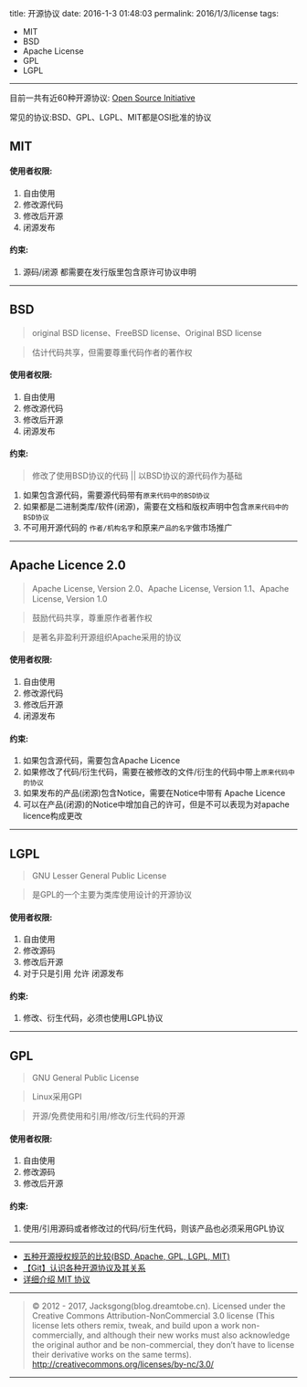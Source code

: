 title: 开源协议
date: 2016-1-3 01:48:03
permalink: 2016/1/3/license
tags:
- MIT
- BSD
- Apache License
- GPL
- LGPL

---

目前一共有近60种开源协议: [Open Source Initiative](http://opensource.org/licenses/alphabetical)

常见的协议:BSD、GPL、LGPL、MIT都是OSI批准的协议

<!-- more -->

## MIT

#### 使用者权限:

1. 自由使用
2. 修改源代码
3. 修改后开源
4. 闭源发布

#### 约束:

1. 源码/闭源 都需要在发行版里包含原许可协议申明

---

## BSD

> original BSD license、FreeBSD license、Original BSD license

> 估计代码共享，但需要尊重代码作者的著作权

#### 使用者权限:

1. 自由使用
2. 修改源代码
3. 修改后开源
4. 闭源发布

#### 约束:

> 修改了使用BSD协议的代码 || 以BSD协议的源代码作为基础

1. 如果包含源代码，需要源代码带有`原来代码中的BSD协议`
2. 如果都是二进制类库/软件(闭源)，需要在文档和版权声明中包含`原来代码中的BSD协议`
3. 不可用开源代码的 `作者/机构名字`和原来`产品的名字`做市场推广

---

## Apache Licence 2.0

> Apache License, Version 2.0、Apache License, Version 1.1、Apache License, Version 1.0

> 鼓励代码共享，尊重原作者著作权

> 是著名非盈利开源组织Apache采用的协议

#### 使用者权限:

1. 自由使用
2. 修改源代码
3. 修改后开源
4. 闭源发布

#### 约束:

1. 如果包含源代码，需要包含Apache Licence
2. 如果修改了代码/衍生代码，需要在被修改的文件/衍生的代码中带上`原来代码中的协议`
3. 如果发布的产品(闭源)包含Notice，需要在Notice中带有 Apache Licence
4. 可以在产品(闭源)的Notice中增加自己的许可，但是不可以表现为对apache licence构成更改

---

## LGPL

> GNU Lesser General Public License

> 是GPL的一个主要为类库使用设计的开源协议

#### 使用者权限:

1. 自由使用
2. 修改源码
3. 修改后开源
4. 对于只是引用 允许 闭源发布


#### 约束:

1. 修改、衍生代码，必须也使用LGPL协议

---

## GPL

> GNU General Public License

> Linux采用GPl

> 开源/免费使用和引用/修改/衍生代码的开源

#### 使用者权限:

1. 自由使用
2. 修改源码
3. 修改后开源


#### 约束:

1. 使用/引用源码或者修改过的代码/衍生代码，则该产品也必须采用GPL协议

---

- [五种开源授权规范的比较(BSD, Apache, GPL, LGPL, MIT)](http://inspiregate.com/internet/trends/74-comparison-of-five-kinds-of-standard-open-source-license-bsd-apache-gpl-lgpl-mit.html)
- [【Git】认识各种开源协议及其关系](http://jasonding1354.github.io/2015/05/11/Git/%E3%80%90Git%E3%80%91%E8%AE%A4%E8%AF%86%E5%90%84%E7%A7%8D%E5%BC%80%E6%BA%90%E5%8D%8F%E8%AE%AE%E5%8F%8A%E5%85%B6%E5%85%B3%E7%B3%BB/)
- [详细介绍 MIT 协议](http://www.oschina.net/question/12_2829)

---

> © 2012 - 2017, Jacksgong(blog.dreamtobe.cn). Licensed under the Creative Commons Attribution-NonCommercial 3.0 license (This license lets others remix, tweak, and build upon a work non-commercially, and although their new works must also acknowledge the original author and be non-commercial, they don’t have to license their derivative works on the same terms). http://creativecommons.org/licenses/by-nc/3.0/

---
